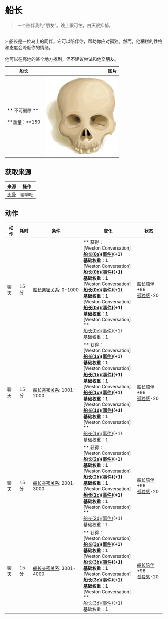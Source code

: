 # 船长  
> 一个陪伴我的“朋友”。晚上很可怕，白天很抑郁。  
<br>  
> 船长是一位岛上的同伴，它可以陪伴你，帮助你应对孤独。然而，他糟糕的性格和态度会降低你的情绪。<br><br>他可以在高地的某个地方找到，但不建议尝试和他交朋友。  
  
  船长  |   图片   
 ----  |  ----:   
 ** 不可删除 **<br><br>**重量：**150  |  <img decoding="async" src="Sprite/Skull.png" href="a.md" style="max-width:300px;max-height:300px;">   
  
## 获取来源  
来源  |  操作  
----  |  ----  
[头骨](Skull.md)  |  聊聊吧  
## 动作  
动作  |  耗时  |  条件  |  变化  |  状态  
----  |  ----  |  ----  |  ----  |  ----  
聊天<br>  |  15分  |  [船长亲密关系](CaptainPropinquity.md): 0-1000  |  ** 获得： **<br>** [Weston Conversation] **<br>  [船长(0a)(事件)](Event_Captain0a.md)(+1)<br>基础权重：1<br>** [Weston Conversation] **<br>  [船长(0b)(事件)](Event_Captain0b.md)(+1)<br>基础权重：1<br>** [Weston Conversation] **<br>  [船长(0c)(事件)](Event_Captain0c.md)(+1)<br>基础权重：1<br>** [Weston Conversation] **<br>  [船长(0d)(事件)](Event_Captain0d.md)(+1)<br>基础权重：1<br>** [Weston Conversation] **<br>  [船长(0e)(事件)](Event_Captain0e.md)(+1)<br>基础权重：1  |  [船长陪伴](CaptainCompany.md)+96<br>[孤独感](Loneliness.md)-20  
聊天<br>  |  15分  |  [船长亲密关系](CaptainPropinquity.md): 1001-2000  |  ** 获得： **<br>** [Weston Conversation] **<br>  [船长(1a)(事件)](Event_Captain1a.md)(+1)<br>基础权重：1<br>** [Weston Conversation] **<br>  [船长(1b)(事件)](Event_Captain1b.md)(+1)<br>基础权重：1<br>** [Weston Conversation] **<br>  [船长(1c)(事件)](Event_Captain1c.md)(+1)<br>基础权重：1<br>** [Weston Conversation] **<br>  [船长(1d)(事件)](Event_Captain1d.md)(+1)<br>基础权重：1<br>** [Weston Conversation] **<br>  [船长(1e)(事件)](Event_Captain1e.md)(+1)<br>基础权重：1  |  [船长陪伴](CaptainCompany.md)+96<br>[孤独感](Loneliness.md)-20  
聊天<br>  |  15分  |  [船长亲密关系](CaptainPropinquity.md): 2001-3000  |  ** 获得： **<br>** [Weston Conversation] **<br>  [船长(2a)(事件)](Event_Captain2a.md)(+1)<br>基础权重：1<br>** [Weston Conversation] **<br>  [船长(2b)(事件)](Event_Captain2b.md)(+1)<br>基础权重：1<br>** [Weston Conversation] **<br>  [船长(2c)(事件)](Event_Captain2c.md)(+1)<br>基础权重：1<br>** [Weston Conversation] **<br>  [船长(2d)(事件)](Event_Captain2d.md)(+1)<br>基础权重：1  |  [船长陪伴](CaptainCompany.md)+96<br>[孤独感](Loneliness.md)-20  
聊天<br>  |  15分  |  [船长亲密关系](CaptainPropinquity.md): 3001-4000  |  ** 获得： **<br>** [Weston Conversation] **<br>  [船长(3a)(事件)](Event_Captain3a.md)(+1)<br>基础权重：1<br>** [Weston Conversation] **<br>  [船长(3b)(事件)](Event_Captain3b.md)(+1)<br>基础权重：1<br>** [Weston Conversation] **<br>  [船长(3c)(事件)](Event_Captain3c.md)(+1)<br>基础权重：1<br>** [Weston Conversation] **<br>  [船长(3d)(事件)](Event_Captain3d.md)(+1)<br>基础权重：1  |  [船长陪伴](CaptainCompany.md)+96<br>[孤独感](Loneliness.md)-20  


<script>document.title="船长 - 卡牌生存百科 Card Survival Wiki";</script>